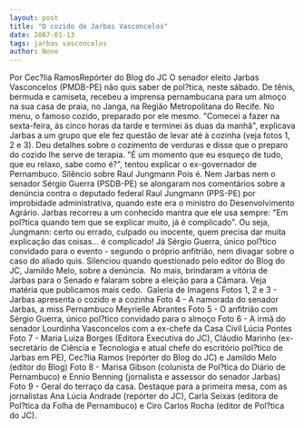 ```yaml
---
layout: post
title: "O cozido de Jarbas Vasconcelos"
date: 2007-01-13
tags: jarbas vasconcelos
author: None
---
```

Por Cec?lia RamosRepórter do Blog do JC
O senador eleito Jarbas Vasconcelos
 (PMDB-PE) não quis saber de pol?tica, neste sábado. 
De tênis, bermuda e camiseta, recebeu a imprensa pernambucana para um almoço na sua casa de praia, no Janga, na Região Metropolitana do Recife. 
No menu, o famoso cozido, preparado por ele mesmo. \"Comecei a fazer na sexta-feira, às cinco horas da tarde e terminei às duas da manhã\", explicava Jarbas a um grupo que ele fez questão de levar até à cozinha (veja fotos 1, 2 e 3).
Deu detalhes sobre o cozimento de verduras e disse que o preparo do cozido lhe serve de terapia. \"É um momento que eu esqueço de tudo, que eu relaxo, sabe como é?\", tentou explicar o ex-governador de Pernambuco.
Silêncio sobre Raul Jungmann
Pois é. Nem Jarbas nem o senador Sérgio Guerra (PSDB-PE) se alongaram nos comentários sobre a denúncia contra o deputado federal Raul Jungmann (PPS-PE) por improbidade administrativa, quando este era o ministro do Desenvolvimento Agrário.
Jarbas&nbsp;recorreu a&nbsp;um conhecido mantra que ele usa sempre: \"Em pol?tica quando tem que se explicar muito, já é complicado\". Ou seja, Jungmann:&nbsp;certo ou errado, culpado ou inocente, quem precisa dar muita explicação das coisas... é complicado! 
Já Sérgio Guerra, único pol?tico convidado para o evento - segundo o próprio anfitrião, nem divagar sobre o caso do aliado quis. Silenciou quando questionado pelo editor do Blog do JC, Jamildo Melo, sobre a denúncia.&nbsp; 
No mais, brindaram a&nbsp;vitória de Jarbas para o Senado&nbsp;e falaram sobre a eleição para a Câmara. Veja matéria que publicamos mais cedo.&nbsp;
Galeria de Imagens
Fotos 1, 2 e 3 - Jarbas apresenta o cozido e a cozinha
Foto 4 - A namorada do senador Jarbas, a miss Pernambuco Meyrielle Abrantes
Foto 5 - O anfitrião com Sérgio Guerra, único pol?tico convidado para o almoço
Foto 6 - A irmã do senador Lourdinha Vasconcelos com a ex-chefe da Casa Civil Lúcia Pontes
Foto 7 - Maria Luiza Borges (Editora Executiva do JC), Cláudio Marinho (ex-secretário de Ciência e Tecnologia e atual chefe do escritório pol?tico de Jarbas em PE),&nbsp;Cec?lia Ramos (repórter do Blog do JC) e Jamildo Melo (editor do Blog)
Foto 8 - Marisa Gibson (colunista de Pol?tica do Diário de Pernambuco) e Ennio Benning (jornalista e assessor do senador Jarbas) 
Foto 9 - Geral do terraço da casa. Destaque para a primeira mesa, com as jornalistas Ana Lúcia Andrade (repórter do JC), Carla Seixas (editora de Pol?tica da Folha de Pernambuco) e Ciro Carlos Rocha (editor de Pol?tica do JC).&nbsp;  